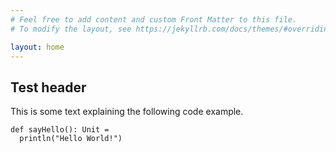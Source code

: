 ```yaml
---
# Feel free to add content and custom Front Matter to this file.
# To modify the layout, see https://jekyllrb.com/docs/themes/#overriding-theme-defaults

layout: home
---
```



## Test header

This is some text explaining the following code example.

```effekt
def sayHello(): Unit =
  println("Hello World!")
```
